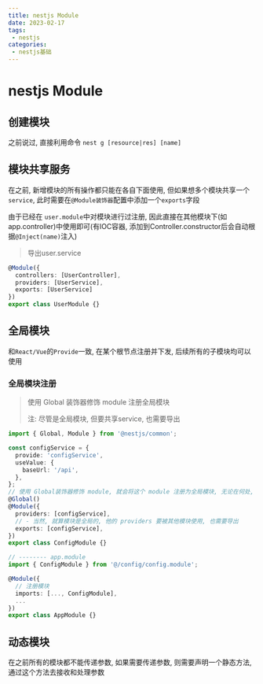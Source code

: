 ```yaml
---
title: nestjs Module
date: 2023-02-17
tags:
 - nestjs
categories: 
 - nestjs基础
---
```


# nestjs Module

## 创建模块

之前说过, 直接利用命令 `nest g [resource|res] [name]`

## 模块共享服务

在之前, 新增模块的所有操作都只能在各自下面使用, 但如果想多个模块共享一个`service`, 此时需要在`@Module装饰器`配置中添加一个`exports`字段

由于已经在 `user.module`中对模块进行过注册, 因此直接在其他模块下(如app.controller)中使用即可(有IOC容器, 添加到Controller.constructor后会自动根据`@Inject(name)`注入)

> 导出user.service
```ts
@Module({
  controllers: [UserController],
  providers: [UserService],
  exports: [UserService]
})
export class UserModule {}
```

## 全局模块

和`React/Vue`的`Provide`一致, 在某个根节点注册并下发, 后续所有的子模块均可以使用

### 全局模块注册

> 使用 Global 装饰器修饰 module 注册全局模块
> 
> 注: 尽管是全局模块, 但要共享service, 也需要导出


```ts
import { Global, Module } from '@nestjs/common';

const configService = {
  provide: 'configService',
  useValue: {
    baseUrl: '/api',
  },
};
// 使用 Global装饰器修饰 module, 就会将这个 module 注册为全局模块, 无论在何处, 均可进行inject
@Global()
@Module({
  providers: [configService],
  // - 当然, 就算模块是全局的, 他的 providers 要被其他模块使用, 也需要导出
  exports: [configService],
})
export class ConfigModule {}

// -------- app.module
import { ConfigModule } from '@/config/config.module';

@Module({
  // 注册模块
  imports: [..., ConfigModule],
  ...
})
export class AppModule {}
```

## 动态模块

在之前所有的模块都不能传递参数, 如果需要传递参数, 则需要声明一个静态方法, 通过这个方法去接收和处理参数


